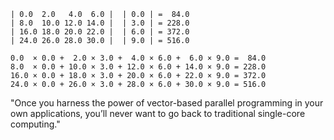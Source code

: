 ```
| 0.0  2.0   4.0  6.0 |  | 0.0 | =  84.0
| 8.0  10.0 12.0 14.0 |  | 3.0 | = 228.0
| 16.0 18.0 20.0 22.0 |  | 6.0 | = 372.0
| 24.0 26.0 28.0 30.0 |  | 9.0 | = 516.0
```

```
0.0  × 0.0 +  2.0 × 3.0 +  4.0 × 6.0 +  6.0 × 9.0 =  84.0
8.0  × 0.0 + 10.0 × 3.0 + 12.0 × 6.0 + 14.0 × 9.0 = 228.0
16.0 × 0.0 + 18.0 × 3.0 + 20.0 × 6.0 + 22.0 × 9.0 = 372.0
24.0 × 0.0 + 26.0 × 3.0 + 28.0 × 6.0 + 30.0 × 9.0 = 516.0
```

"Once you harness the power of vector-based parallel programming in your own applications, you’ll never want to go back to traditional single-core computing."
